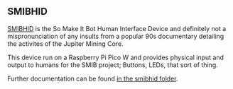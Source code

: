 ## SMIBHID
[SMIBHID](smibhid/README.md) is the So Make It Bot Human Interface Device and definitely not a mispronunciation of any insults from a popular 90s documentary detailing the activites of the Jupiter Mining Core.

This device run on a Raspberry Pi Pico W and provides physical input and output to humans for the SMIB project; Buttons, LEDs, that sort of thing.

Further documentation can be found [in the smibhid folder](smibhid/).